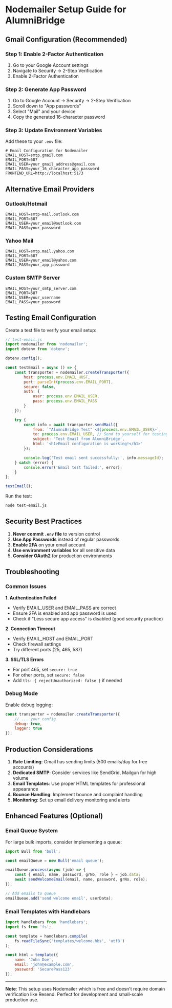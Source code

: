 # Nodemailer Setup Guide for AlumniBridge

## Gmail Configuration (Recommended)

### Step 1: Enable 2-Factor Authentication
1. Go to your Google Account settings
2. Navigate to Security → 2-Step Verification
3. Enable 2-Factor Authentication

### Step 2: Generate App Password
1. Go to Google Account → Security → 2-Step Verification
2. Scroll down to "App passwords"
3. Select "Mail" and your device
4. Copy the generated 16-character password

### Step 3: Update Environment Variables
Add these to your `.env` file:

```env
# Email Configuration for Nodemailer
EMAIL_HOST=smtp.gmail.com
EMAIL_PORT=587
EMAIL_USER=your_gmail_address@gmail.com
EMAIL_PASS=your_16_character_app_password
FRONTEND_URL=http://localhost:5173
```

## Alternative Email Providers

### Outlook/Hotmail
```env
EMAIL_HOST=smtp-mail.outlook.com
EMAIL_PORT=587
EMAIL_USER=your_email@outlook.com
EMAIL_PASS=your_password
```

### Yahoo Mail
```env
EMAIL_HOST=smtp.mail.yahoo.com
EMAIL_PORT=587
EMAIL_USER=your_email@yahoo.com
EMAIL_PASS=your_app_password
```

### Custom SMTP Server
```env
EMAIL_HOST=your_smtp_server.com
EMAIL_PORT=587
EMAIL_USER=your_username
EMAIL_PASS=your_password
```

## Testing Email Configuration

Create a test file to verify your email setup:

```javascript
// test-email.js
import nodemailer from 'nodemailer';
import dotenv from 'dotenv';

dotenv.config();

const testEmail = async () => {
    const transporter = nodemailer.createTransporter({
        host: process.env.EMAIL_HOST,
        port: parseInt(process.env.EMAIL_PORT),
        secure: false,
        auth: {
            user: process.env.EMAIL_USER,
            pass: process.env.EMAIL_PASS
        }
    });

    try {
        const info = await transporter.sendMail({
            from: `"AlumniBridge Test" <${process.env.EMAIL_USER}>`,
            to: process.env.EMAIL_USER, // Send to yourself for testing
            subject: 'Test Email from AlumniBridge',
            html: '<h1>Email configuration is working!</h1>'
        });

        console.log('Test email sent successfully:', info.messageId);
    } catch (error) {
        console.error('Email test failed:', error);
    }
};

testEmail();
```

Run the test:
```bash
node test-email.js
```

## Security Best Practices

1. **Never commit `.env` file** to version control
2. **Use App Passwords** instead of regular passwords
3. **Enable 2FA** on your email account
4. **Use environment variables** for all sensitive data
5. **Consider OAuth2** for production environments

## Troubleshooting

### Common Issues

**1. Authentication Failed**
- Verify EMAIL_USER and EMAIL_PASS are correct
- Ensure 2FA is enabled and app password is used
- Check if "Less secure app access" is disabled (good security practice)

**2. Connection Timeout**
- Verify EMAIL_HOST and EMAIL_PORT
- Check firewall settings
- Try different ports (25, 465, 587)

**3. SSL/TLS Errors**
- For port 465, set `secure: true`
- For other ports, set `secure: false`
- Add `tls: { rejectUnauthorized: false }` if needed

### Debug Mode
Enable debug logging:

```javascript
const transporter = nodemailer.createTransporter({
    // ... your config
    debug: true,
    logger: true
});
```

## Production Considerations

1. **Rate Limiting**: Gmail has sending limits (500 emails/day for free accounts)
2. **Dedicated SMTP**: Consider services like SendGrid, Mailgun for high volume
3. **Email Templates**: Use proper HTML templates for professional appearance
4. **Bounce Handling**: Implement bounce and complaint handling
5. **Monitoring**: Set up email delivery monitoring and alerts

## Enhanced Features (Optional)

### Email Queue System
For large bulk imports, consider implementing a queue:

```javascript
import Bull from 'bull';

const emailQueue = new Bull('email queue');

emailQueue.process(async (job) => {
    const { email, name, password, grNo, role } = job.data;
    await sendWelcomeEmail(email, name, password, grNo, role);
});

// Add emails to queue
emailQueue.add('send welcome email', userData);
```

### Email Templates with Handlebars
```javascript
import handlebars from 'handlebars';
import fs from 'fs';

const template = handlebars.compile(
    fs.readFileSync('templates/welcome.hbs', 'utf8')
);

const html = template({
    name: 'John Doe',
    email: 'john@example.com',
    password: 'SecurePass123'
});
```

---

**Note**: This setup uses Nodemailer which is free and doesn't require domain verification like Resend. Perfect for development and small-scale production use.
